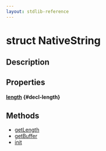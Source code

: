 ```yaml
---
layout: stdlib-reference
---
```


# struct NativeString

## Description



## Properties

#### [length](/stdlib-reference/types/nativestring-06/length) {#decl-length}

## Methods

* [getLength](/stdlib-reference/types/nativestring-06/getlength-3)
* [getBuffer](/stdlib-reference/types/nativestring-06/getbuffer-3)
* [init](/stdlib-reference/types/nativestring-06/init)

